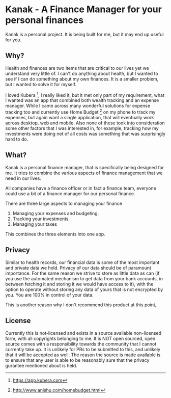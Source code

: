 # Kanak - A Finance Manager for your personal finances

Kanak is a personal project. It is being built for me, but it may end up useful for you. 

## Why?

Health and finances are two items that are critical to our lives yet we understand very little of.
I can't do anything about health, but I wanted to see if I can do something about my own finances.
It is a smaller problem, but I wanted to solve it for myself.


I loved Kubera [^kubera], I really liked it, but it met only part of my requirement, what
I wanted was an app that combined both wealth tracking and an expense manager. While
I came across many wonderful solutions for expense tracking too and currently use
Home Budget [^home_budget] on my phone to track my expenses, but again want a single application,
that will eventually work across desktop, web and mobile. Also none of these took into consideration
some other factors that I was interested in, for example, tracking how my investments were doing net
of all costs was something that was surprisingly hard to do. 


## What?

Kanak is a personal finance manager, that is specifically being designed for me. It tries to 
combine the various aspects of finance management that we need in our lives. 

All companies have a finance officer or in fact a finance team, everyone could use a bit of a finance 
manager for our personal finance. 

There are three large aspects to managing your finance

1. Managing your expenses and budgeting.
2. Tracking your investments.
3. Managing your taxes

This combines the three elements into one app.

## Privacy
Similar to health records, our financial data is some of the most important and private data we hold. Privacy
of our data should be of paramount importance. For the same reason we strive to store as little data as can
(if you use the automated mechanism to get data from your bank accounts, in between fetching it and storing 
it we would have access to it), with the option to operate without storing any data of yours that is not 
encrypted by you. You are 100% in control of your data. 

This is another reason why I don't recommend this product at this point, 


## License
Currently this is not-licensed and exists in a source available non-licensed form, with all copyrights
belonging to me. It is NOT open sourced, open source comes with a responsibility towards the community that 
I cannot currently take up. It is unlikely for PRs to be submitted to this, and unlikely that it will be 
accepted as well. The reason the source is made available is to ensure that any user is able to be reasonably
sure that the privacy gurantee mentioned about is held. 


 
[^kubera]: https://app.kubera.com
[^home_budget]: http://www.anishu.com/homebudget.html

